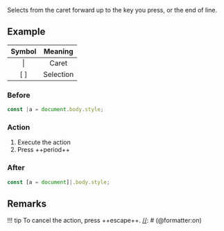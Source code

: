 Selects from the caret forward up to the key you press, or the end of line.

## Example

| Symbol |  Meaning  |
|:------:|:---------:|
| &vert; |   Caret   |
|  [ ]   | Selection |

### Before

[//]: # (@formatter:off)
```javascript
const |a = document.body.style;
```
[//]: # (@formatter:on)

### Action

1. Execute the action
2. Press ++period++

### After

[//]: # (@formatter:off)
```javascript
const [a = document]|.body.style;
```
[//]: # (@formatter:on)

## Remarks

[//]: # (@formatter:off)
!!! tip
    To cancel the action, press ++escape++.
[//]: # (@formatter:on)
